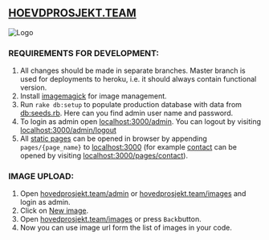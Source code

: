 ## [HOEVDPROSJEKT.TEAM](hovedprosjekt.team)

![Logo](https://s3.amazonaws.com/hovedprosjekt-shared/061608-blue-tiedyed-cloth-icon-people-things-people-audience.png)


### REQUIREMENTS FOR DEVELOPMENT:
1. All changes should be made in separate branches. Master branch is used for deployments to heroku, i.e. it should always contain functional version.
2. Install [imagemagick](http://www.imagemagick.org/script/binary-releases.php) for image management.
3. Run `rake db:setup` to populate production database with data from [db:seeds.rb](db/seeds.rb). Here can you find admin user name and password.
4. To login as admin open [localhost:3000/admin](http://localhost:3000/admin). You can logout by visiting [localhost:3000/admin/logout](http://localhost:3000/admin/logout)
5. All [static pages](app/views/pages) can be opened in browser by appending `pages/{page_name}` to [localhost:3000](http://localhost:3000) (for example [contact](app/views/pages/contact.html.erb) can be opened by visiting [localhost:3000/pages/contact](http://localhost:3000/pages/cantact)).

### IMAGE UPLOAD:
1. Open [hovedprosjekt.team/admin](http://hovedprosjekt.team/admin) or [hovedprosjekt.team/images](http://hovedprosjekt.team/images) and login as admin.
2. Click on [New image](http://hovedprosjekt.team/images/new).
3. Open [hovedprosjekt.team/images](http://hovedprosjekt.team/images) or press `Back`button.
4. Now you can use image url form the list of images in your code.
